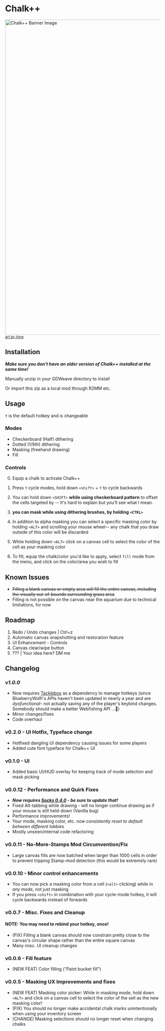 # Chalk++

<img src="https://i.imgur.com/8TRBtmH.jpeg" width=1024 alt="Chalk++ Banner Image">
<br>
<a href="https://cara.app/purame"><small>art by Ame</small></a>

## Installation
***Make sure you don't have an older version of Chalk++ installed at the same time!***

Manually unzip in your GDWeave directory to install

Or import this zip as a local mod through R2MM etc.

## Usage

`Y` is the default hotkey and is changeable

### Modes
- Checkerboard (Half) dithering
- Dotted (1/9th) dithering
- Masking (freehand drawing)
- Fill

### Controls
0. Equip a chalk to activate Chalk++

1. Press `Y` cycle modes, hold down `<shift>` + `Y` to cycle backwards

2. You can hold down `<SHIFT>` **while using checkerboard pattern** to offset the cells targeted by  -- It's hard to explain but you'll see what I mean.

3. **you can mask while using dithering brushes, by holding `<CTRL>`**


4. In addition to alpha masking you can select a specific masking color by holding `<ALT>` and scrolling your mouse wheel-- any chalk that you draw outside of this color will be discarded

5.  While holding down `<ALT>`  click on a canvas cell to select the color of the cell as your masking color

6. To fill, equip the chalk/color you'd like to apply, select `fill` mode from the menu, and click on the color/area you wish to fill


## Known Issues

- ~~Filling a blank canvas or empty area will fill the entire canvas, including the visually out-of-bounds surrounding grass area~~
- Filling is not possible on the canvas near the aquarium due to technical limitations, for now

## Roadmap

1. Redo / Undo changes | Ctrl+z
2. Automatic canvas snapshotting and restoration feature
3. UI Enhancement - Controls
4. Canvas clear/wipe button
5. ??? | Your idea here? DM me


## Changelog

### *v1.0.0*
- Now requires [Tacklebox](https://thunderstore.io/c/webfishing/p/PuppyGirl/TackleBox/) as a dependency
to manage hotkeys (since BlueberryWolfi's APIs haven't been updated in nearly a year and are *dysfunctional*-
not actually saving any of the player's keybind changes.
Somebody should make a better Webfishing API ...🤔)
- Minor changes/fixes
- Code overhaul

### v0.2.0 - UI Hotfix, Typeface change
- Hotfixed dangling UI dependency causing issues for some players
- Added cute font typeface for Chalk++ UI

### v0.1.0 - UI
- Added basic UI/HUD overlay for keeping track of mode selection and mask picking

### v0.0.12 - Performance and Quirk Fixes
- ***Now requires [Socks 0.4.0](https://thunderstore.io/c/webfishing/p/toes/Socks/versions/) - be sure to update that!***
- Fixed Alt-tabbing while drawing - will no longer continue drawing as if your mouse is still held-down (Vanilla bug)
- Performance improvements!
- Your mode, masking color, etc. *now consistently reset to default between different lobbies*
- Mostly unseen/internal code refactoring

### v0.0.11 - No-More-Stamps Mod Circumvention/Fix
- Large canvas fills are now batched when larger than 1000 cells in order to prevent tripping Stamp-mod detection (this would be extremely rare)

### v0.0.10 - Minor control enhancements
- You can now pick a masking color from a cell (`<alt>` clicking) while in _any_ mode, not just masking
- If you press `<shift>` in combination with your cycle-mode hotkey, it will cycle backwards instead of forwards

### v0.0.7 - Misc. Fixes and Cleanup
#### NOTE: You may need to rebind your hotkey, once!
- (FIX) Filling a blank canvas should now constrain pretty close to the canvas's circular shape rather than the entire square canvas
- Many misc. UI cleanup changes

### v0.0.6 - Fill feature
- (NEW FEAT) Color filling ("Paint bucket fill")

### v0.0.5 - Masking UX Improvements and fixes

- (NEW FEAT) Masking color picker: While in masking mode, hold down `<ALT>` and click on a canvas cell to select
the color of the sell as the new masking color!
- (FIX) You should no longer make accidental chalk marks unintentionally when using your inventory screen
- (CHANGE) Masking selections _should_ no longer reset when changing chalks